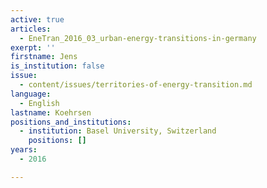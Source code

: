 ```yaml
---
active: true
articles:
  - EneTran_2016_03_urban-energy-transitions-in-germany
exerpt: ''
firstname: Jens
is_institution: false
issue:
  - content/issues/territories-of-energy-transition.md
language:
  - English
lastname: Koehrsen
positions_and_institutions:
  - institution: Basel University, Switzerland
    positions: []
years:
  - 2016

---
```

